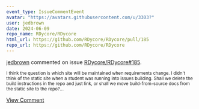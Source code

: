 ```yaml
---
event_type: IssueCommentEvent
avatar: "https://avatars.githubusercontent.com/u/3303?"
user: jedbrown
date: 2024-06-09
repo_name: RDycore/RDycore
html_url: https://github.com/RDycore/RDycore/pull/185
repo_url: https://github.com/RDycore/RDycore
---
```


<a href='https://github.com/jedbrown' target='_blank'>jedbrown</a> commented on issue <a href='https://github.com/RDycore/RDycore/pull/185' target='_blank'>RDycore/RDycore#185</a>.

<small>I think the question is which site will be maintained when requirements change. I didn't think of the static site when a student was running into issues building. Shall we delete the build instructions in the repo and just link, or shall we move build-from-source docs from the static site to the repo?...</small>

<a href='https://github.com/RDycore/RDycore/pull/185' target='_blank'>View Comment</a>